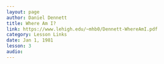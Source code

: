 ```yaml
---
layout: page
author: Daniel Dennett
title: Where Am I?
link: https://www.lehigh.edu/~mhb0/Dennett-WhereAmI.pdf
category: Lesson Links
date: Jan 1, 1981
lesson: 3
audio: 
---
```

